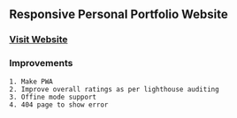 ## Responsive Personal Portfolio Website 
### [Visit Website](https://animesh-rawat.web.app/)

### Improvements 
```
1. Make PWA
2. Improve overall ratings as per lighthouse auditing
3. Offine mode support
4. 404 page to show error
```
